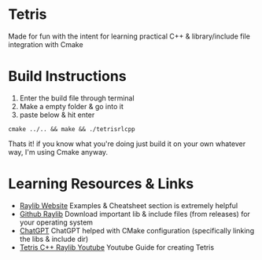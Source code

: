 # Tetris
Made for fun with the intent for learning practical C++ & library/include file integration with Cmake  

# Build Instructions
1. Enter the build file through terminal
2. Make a empty folder & go into it
3. paste below & hit enter
```shell
cmake ../.. && make && ./tetrisrlcpp
```
Thats it! if you know what you're doing just build it on your own whatever way, I'm using Cmake anyway.


# Learning Resources & Links
- [Raylib Website](https://www.raylib.com) Examples & Cheatsheet section is extremely helpful
- [Github Raylib](https://github.com/raysan5/raylib) Download important lib & include files (from releases) for your operating system
- [ChatGPT](https://chat.openai.com) ChatGPT helped with CMake configuration (specifically linking the libs & include dir)
- [Tetris C++ Raylib Youtube](https://www.youtube.com/watch?v=wVYKG_ch4yM) Youtube Guide for creating Tetris





